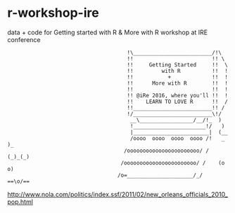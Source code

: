 # r-workshop-ire
data + code for Getting started with R &amp; More with R workshop at IRE conference


```                                       ____________________________
                                      !\_________________________/!\
                                      !!                         !! \
                                      !!     Getting Started     !!  \
                                      !!         with R          !!  !
                                      !!           +             !!  !
                                      !!      More with R        !!  !
                                      !!                         !!  !
                                      !! @iRe 2016, where you'll !!  !
                                      !!    LEARN TO LOVE R      !!  /
                                      !!_________________________!! /
                                      !/_________________________\!/
                                       __\_________________/__/!_  )
                                       !_______________________!/   )
                                       |________________________|  (__
                                       /oooo  oooo  oooo  oooo /!   _  )_
                                     /ooooooooooooooooooooooo/ /  (_)_(_)
                                    /ooooooooooooooooooooooo/ /    (o o)
                                   /o=_____________________/_/    ==\o/==
```
http://www.nola.com/politics/index.ssf/2011/02/new_orleans_officials_2010_pop.html
